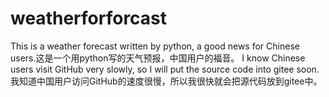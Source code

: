 # weatherforforcast
This is a weather forecast written by python, a good news for Chinese users.这是一个用python写的天气预报，中国用户的福音。
I know Chinese users visit GitHub very slowly, so I will put the source code into gitee soon.
我知道中国用户访问GitHub的速度很慢，所以我很快就会把源代码放到gitee中。
